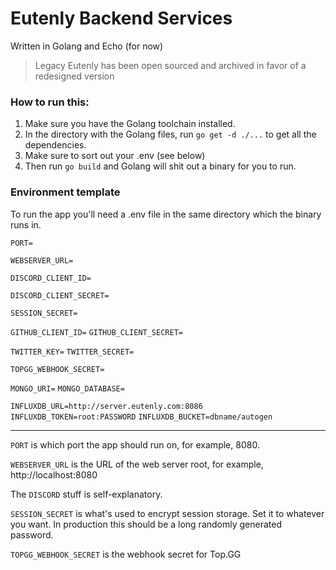 # Eutenly Backend Services
Written in Golang and Echo (for now)

> Legacy Eutenly has been open sourced and archived in favor of a redesigned version

### How to run this:
1) Make sure you have the Golang toolchain installed.
2) In the directory with the Golang files, run `go get -d ./...` to get all the dependencies.
3) Make sure to sort out your .env (see below)
3) Then run `go build` and Golang will shit out a binary for you to run. 

### Environment template
To run the app you'll need a .env file in the same directory which the binary runs in.

`PORT=`

`WEBSERVER_URL=`

`DISCORD_CLIENT_ID=`

`DISCORD_CLIENT_SECRET=`

`SESSION_SECRET=`

`GITHUB_CLIENT_ID=`
`GITHUB_CLIENT_SECRET=`

`TWITTER_KEY=`
`TWITTER_SECRET=`

`TOPGG_WEBHOOK_SECRET=`

`MONGO_URI=`
`MONGO_DATABASE=`

`INFLUXDB_URL=http://server.eutenly.com:8086`
`INFLUXDB_TOKEN=root:PASSWORD`
`INFLUXDB_BUCKET=dbname/autogen`

---

`PORT` is which port the app should run on, for example, 8080.

`WEBSERVER_URL` is the URL of the web server root, for example, http://localhost:8080

The `DISCORD` stuff is self-explanatory. 

`SESSION_SECRET` is what's used to encrypt session storage. Set it to whatever you want. In production this should be a long randomly generated password.

`TOPGG_WEBHOOK_SECRET` is the webhook secret for Top.GG